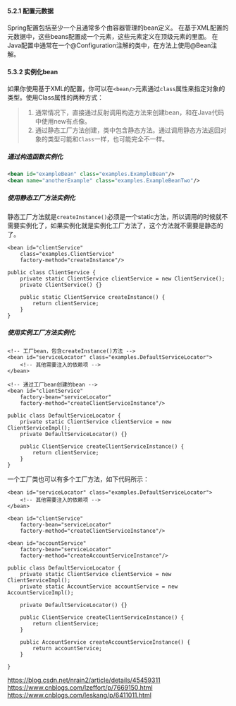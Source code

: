 #### 5.2.1 配置元数据
Spring配置包括至少一个且通常多个由容器管理的bean定义。
在基于XML配置的元数据中，这些beans配置成一个<bean/>元素，这些<bean/>元素定义在顶级元素<beans/>的里面。
在Java配置中通常在一个@Configuration注解的类中，在方法上使用@Bean注解。

#### 5.3.2 实例化bean
如果你使用基于XML的配置，你可以在`<bean/>`元素通过`class`属性来指定对象的类型。使用Class属性的两种方式：
> 1. 通常情况下，直接通过反射调用构造方法来创建bean，和在Java代码中使用new有点像。
> 2. 通过静态工厂方法创建，类中包含静态方法。通过调用静态方法返回对象的类型可能和`Class`一样，也可能完全不一样。

##### 通过构造函数实例化
```xml
<bean id="exampleBean" class="examples.ExampleBean"/>
<bean name="anotherExample" class="examples.ExampleBeanTwo"/>
```

##### 使用静态工厂方法实例化
静态工厂方法就是`createInstance()`必须是一个static方法，所以调用的时候就不需要实例化了，如果实例化就是实例化工厂方法了，这个方法就不需要是静态的了。

```
<bean id="clientService"
    class="examples.ClientService"
    factory-method="createInstance"/>
```
```
public class ClientService {
    private static ClientService clientService = new ClientService();
    private ClientService() {}

    public static ClientService createInstance() {
        return clientService;
    }
}
```

##### 使用实例工厂方法实例化
```
<!-- 工厂bean，包含createInstance()方法 -->
<bean id="serviceLocator" class="examples.DefaultServiceLocator">
    <!-- 其他需要注入的依赖项 -->
</bean>

<!-- 通过工厂bean创建的bean -->
<bean id="clientService"
    factory-bean="serviceLocator"
    factory-method="createClientServiceInstance"/>
```
```
public class DefaultServiceLocator {
    private static ClientService clientService = new ClientServiceImpl();
    private DefaultServiceLocator() {}

    public ClientService createClientServiceInstance() {
        return clientService;
    }
}
```
一个工厂类也可以有多个工厂方法，如下代码所示：
```
<bean id="serviceLocator" class="examples.DefaultServiceLocator">
    <!-- 其他需要注入的依赖项 -->
</bean>

<bean id="clientService"
    factory-bean="serviceLocator"
    factory-method="createClientServiceInstance"/>

<bean id="accountService"
    factory-bean="serviceLocator"
    factory-method="createAccountServiceInstance"/>
```
```
public class DefaultServiceLocator {
    private static ClientService clientService = new ClientServiceImpl();
    private static AccountService accountService = new AccountServiceImpl();

    private DefaultServiceLocator() {}

    public ClientService createClientServiceInstance() {
        return clientService;
    }

    public AccountService createAccountServiceInstance() {
        return accountService;
    }

}
```

https://blog.csdn.net/nrain2/article/details/45459311  
https://www.cnblogs.com/lzeffort/p/7669150.html  
https://www.cnblogs.com/leskang/p/6411011.html  

